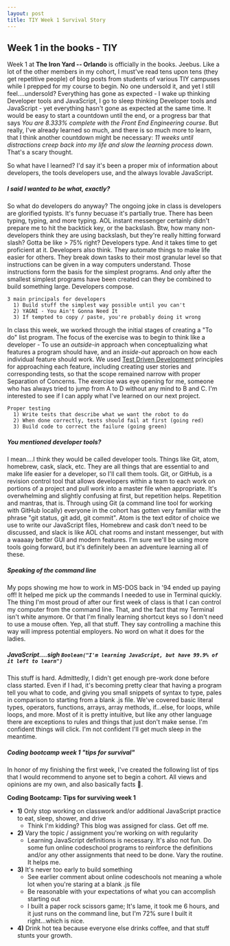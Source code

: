 ```yaml
---
layout: post
title: TIY Week 1 Survival Story
---
```


## Week 1 in the books - TIY

Week 1 at **The Iron Yard -- Orlando** is officially in the books. Jeebus. Like a lot of the other members in my cohort, I must've read tens upon tens (they get repetitive people) of blog posts from students of various TIY campuses while I prepped for my course to begin. No one undersold it, and yet I still feel....undersold? Everything has gone as expected - I wake up thinking Developer tools and JavaScript, I go to sleep thinking Developer tools and JavaScript - yet everything hasn't gone as expected at the same time. It would be easy to start a countdown until the end, or a progress bar that says _You are 8.333% complete with the Front End Engineering course_. But really, I've already learned so much, and there is so much more to learn, that I think another countdown might be necessary: _11 weeks until distractions creep back into my life and slow the learning process down_. That's a scary thought.

So what have I learned? I'd say it's been a proper mix of information about developers, the tools developers use, and the always lovable JavaScript.

##### I said I wanted to be what, exactly?
So what do developers do anyway? The ongoing joke in class is developers are glorified typists. It's funny becuase it's partially true. There has been typing, typing, and more typing. AOL instant messenger certainly didn't prepare me to hit the backtick key, or the backslash. Btw, how many non-developers think they are using backslash, but they're really hitting forward slash? Gotta be like > 75% right? Developers type. And it takes time to get proficient at it. Developers also think. They automate things to make life easier for others. They break down tasks to their most granular level so that instructions can be given in a way computers understand. Those instructions form the basis for the simplest programs. And only after the smallest simplest programs have been created can they be combined to build something large. Developers compose.

```
3 main principals for developers
  1) Build stuff the simplest way possible until you can't
  2) YAGNI - You Ain't Gonna Need It
  3) If tempted to copy / paste, you're probably doing it wrong
```

In class this week, we worked through the initial stages of creating a "To do" list program. The focus of the exercise was to begin to think like a developer - To use an _outside-in_ approach when conceptualizing what features a program should have, and an _inside-out_ approach on how each individual feature should work. We used [Test Driven Development](http://en.wikipedia.org/wiki/Test-driven_development) principles for approaching each feature, including creating user stories and corresponding tests, so that the scope remained narrow with proper Separation of Concerns. The exercise was eye opening for me, someone who has always tried to jump from A to D without any mind to B and C. I'm interested to see if I can apply what I've learned on our next project.

```
Proper testing
  1) Write tests that describe what we want the robot to do
  2) When done correctly, tests should fail at first (going red)
  3) Build code to correct the failure (going green)
```

##### You mentioned developer tools?
I mean....I think they would be called developer tools. Things like Git, atom, homebrew, cask, slack, etc. They are all things that are essential to and make life easier for a developer, so I'll call them tools. Git, or GitHub, is a revision control tool that allows developers within a team to each work on portions of a project and pull work into a master file when appropriate. It's overwhelming and slightly confusing at first, but repetition helps. Repetition and mantras, that is. Through using Git (a command line tool for working with GitHub locally) everyone in the cohort has gotten very familiar with the phrase "git status, git add, git commit". Atom is the text editor of choice we use to write our JavaScript files, Homebrew and cask don't need to be discussed, and slack is like AOL chat rooms and instant messenger, but with a waaaay better GUI and modern features. I'm sure we'll be using more tools going forward, but it's definitely been an adventure learning all of these.

##### Speaking of the command line
My pops showing me how to work in MS-DOS back in '94 ended up paying off! It helped me pick up the commands I needed to use in Terminal quickly. The thing I'm most proud of after our first week of class is that I can control my computer from the command line. That, and the fact that my Terminal isn't white anymore. Or that I'm finally learning shortcut keys so I don't need to use a mouse often. Yep, all that stuff. They say controlling a machine this way will impress potential employers. No word on what it does for the ladies.

##### JavaScript....sigh `Boolean("I'm learning JavaScript, but have 99.9% of it left to learn")`
This stuff is hard. Admittedly, I didn't get enough pre-work done before class started. Even if I had, it's becoming pretty clear that having a program tell you what to code, and giving you small snippets of syntax to type, pales in comparison to starting from a blank .js file. We've covered basic literal types, operators, functions, arrays, array methods, if...else, for loops, while loops, and more. Most of it is pretty intuitive, but like any other language there are exceptions to rules and things that just don't make sense. I'm confident things will click. I'm not confident I'll get much sleep in the meantime.

##### Coding bootcamp week 1 "tips for survival"
In honor of my finishing the first week, I've created the following list of tips that I would recommend to anyone set to begin a cohort. All views and opinions are my own, and also basically facts :facepunch:.

**Coding Bootcamp: Tips for surviving week 1**
  * **1)** Only stop working on classwork and/or additional JavaScript practice to eat, sleep, shower, and drive
    * Think I'm kidding? This blog was assigned for class. Get off me.
  * **2)** Vary the topic / assignment you're working on with regularity
    * Learning JavaScript definitions is necessary. It's also not fun. Do some fun online codeschool programs to reinforce the definitions and/or any other assignments that need to be done. Vary the routine. It helps me.
  * **3)** It's never too early to build something
    * See earlier comment about online codeschools not meaning a whole lot when you're staring at a blank .js file
    * Be reasonable with your expectations of what you can accomplish starting out
    * I built a paper rock scissors game; It's lame, it took me 6 hours, and it just runs on the command line, but I'm 72% sure I built it right...which is nice.
  * **4)** Drink hot tea because everyone else drinks coffee, and that stuff stunts your growth.
